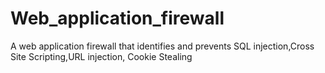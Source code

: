# Web_application_firewall
A web application firewall that identifies and prevents SQL injection,Cross Site Scripting,URL injection, Cookie Stealing
